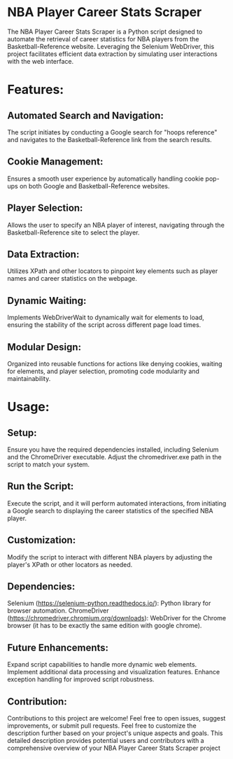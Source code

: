 # NBA Player Career Stats Scraper

The NBA Player Career Stats Scraper is a Python script designed to automate the retrieval of career statistics for NBA players from the Basketball-Reference website. Leveraging the Selenium WebDriver, this project facilitates efficient data extraction by simulating user interactions with the web interface.

# Features:

## Automated Search and Navigation:

The script initiates by conducting a Google search for "hoops reference" and navigates to the Basketball-Reference link from the search results.

## Cookie Management:

Ensures a smooth user experience by automatically handling cookie pop-ups on both Google and Basketball-Reference websites.

## Player Selection:

Allows the user to specify an NBA player of interest, navigating through the Basketball-Reference site to select the player.

## Data Extraction:

Utilizes XPath and other locators to pinpoint key elements such as player names and career statistics on the webpage.

## Dynamic Waiting:

Implements WebDriverWait to dynamically wait for elements to load, ensuring the stability of the script across different page load times.

## Modular Design:

Organized into reusable functions for actions like denying cookies, waiting for elements, and player selection, promoting code modularity and maintainability.

# Usage:

## Setup:

Ensure you have the required dependencies installed, including Selenium and the ChromeDriver executable.
Adjust the chromedriver.exe path in the script to match your system.

## Run the Script:

Execute the script, and it will perform automated interactions, from initiating a Google search to displaying the career statistics of the specified NBA player.

## Customization:

Modify the script to interact with different NBA players by adjusting the player's XPath or other locators as needed.

## Dependencies:
Selenium (https://selenium-python.readthedocs.io/): Python library for browser automation.
ChromeDriver (https://chromedriver.chromium.org/downloads): WebDriver for the Chrome browser (it has to be exactly the same edition with google chrome).

## Future Enhancements:
Expand script capabilities to handle more dynamic web elements.
Implement additional data processing and visualization features.
Enhance exception handling for improved script robustness.

## Contribution:
Contributions to this project are welcome! Feel free to open issues, suggest improvements, or submit pull requests.
Feel free to customize the description further based on your project's unique aspects and goals. This detailed description provides potential users and contributors with a comprehensive overview of your NBA Player Career Stats Scraper project
